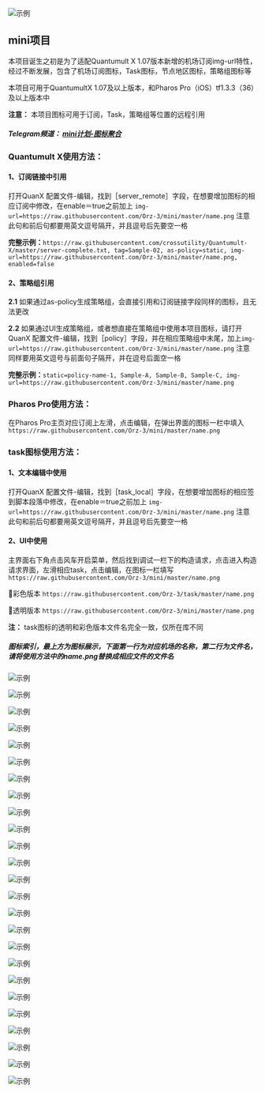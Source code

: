 
![示例](https://raw.githubusercontent.com/Orz-3/mini/none/头部.png)

## mini项目

本项目诞生之初是为了适配Quantumult X 1.07版本新增的机场订阅img-url特性，经过不断发展，包含了机场订阅图标，Task图标，节点地区图标，策略组图标等

本项目可用于QuantumultX 1.07及以上版本，和Pharos Pro（iOS）tf1.3.3（36）及以上版本中

**注意：** 本项目图标可用于订阅，Task，策略组等位置的远程引用

##### Telegram频道： [mini计划-图标聚合](https://t.me/Orzmini)

### Quantumult X使用方法：

####  1、订阅链接中引用
  
  打开QuanX 配置文件-编辑，找到［server_remote］字段，在想要增加图标的相应订阅中修改，在enable＝true之前加上
  `img-url=https://raw.githubusercontent.com/Orz-3/mini/master/name.png`
  注意此句和前后句都要用英文逗号隔开，并且逗号后先要空一格
  

  **完整示例：**`https://raw.githubusercontent.com/crossutility/Quantumult-X/master/server-complete.txt, tag=Sample-02, as-policy=static, img-url=https://raw.githubusercontent.com/Orz-3/mini/master/name.png, enabled=false`

####  2、策略组引用
  
  **2.1** 如果通过as-policy生成策略组，会直接引用和订阅链接字段同样的图标，且无法更改
  
  **2.2** 如果通过UI生成策略组，或者想直接在策略组中使用本项目图标，请打开QuanX 配置文件-编辑，找到［policy］字段，并在相应策略组中末尾，加上`img-url=https://raw.githubusercontent.com/Orz-3/mini/master/name.png`  注意同样要用英文逗号与前面句子隔开，并在逗号后面空一格

  **完整示例：**`static=policy-name-1, Sample-A, Sample-B, Sample-C, img-url=https://raw.githubusercontent.com/Orz-3/mini/master/name.png`
  
### Pharos Pro使用方法：

  在Pharos Pro主页对应订阅上左滑，点击编辑，在弹出界面的图标一栏中填入 `https://raw.githubusercontent.com/Orz-3/mini/master/name.png`
  
### task图标使用方法：

####  1、文本编辑中使用
打开QuanX 配置文件-编辑，找到［task_local］字段，在想要增加图标的相应签到脚本段落中修改，在enable＝true之前加上 `img-url=https://raw.githubusercontent.com/Orz-3/mini/master/name.png` 注意此句和前后句都要用英文逗号隔开，并且逗号后先要空一格

####  2、UI中使用
主界面右下角点击风车开启菜单，然后找到调试一栏下的构造请求，点击进入构造请求界面，左滑相应task，点击编辑，在图标一栏填写 `https://raw.githubusercontent.com/Orz-3/mini/master/name.png`

🔘彩色版本 `https://raw.githubusercontent.com/Orz-3/task/master/name.png`

🔘透明版本 `https://raw.githubusercontent.com/Orz-3/mini/master/name.png`

  **注：** task图标的透明和彩色版本文件名完全一致，仅所在库不同

##### 图标索引，最上方为图标展示，下面第一行为对应机场的名称，第二行为文件名，请将使用方法中的name.png替换成相应文件的文件名

![示例](https://raw.githubusercontent.com/Orz-3/mini/none/机场.png)

![示例](https://raw.githubusercontent.com/Orz-3/mini/none/2.5-1.png)

![示例](https://raw.githubusercontent.com/Orz-3/mini/none/2.5-2.png)

![示例](https://raw.githubusercontent.com/Orz-3/mini/none/2.5-3.png)

![示例](https://raw.githubusercontent.com/Orz-3/mini/none/2.5-4.png)

![示例](https://raw.githubusercontent.com/Orz-3/mini/none/2.5-5.png)

![示例](https://raw.githubusercontent.com/Orz-3/mini/none/彩蛋.png)

![示例](https://raw.githubusercontent.com/Orz-3/mini/none/2.4-彩蛋.png)

![示例](https://raw.githubusercontent.com/Orz-3/mini/none/策略.png)

![示例](https://raw.githubusercontent.com/Orz-3/mini/none/策略1.png)

![示例](https://raw.githubusercontent.com/Orz-3/mini/none/策略2.png)

![示例](https://raw.githubusercontent.com/Orz-3/mini/none/策略3.png)

![示例](https://raw.githubusercontent.com/Orz-3/mini/none/策略4.png)

![示例](https://raw.githubusercontent.com/Orz-3/mini/none/地区.png)

![示例](https://raw.githubusercontent.com/Orz-3/mini/none/地区1.png)

![示例](https://raw.githubusercontent.com/Orz-3/mini/none/地区2.png)

![示例](https://raw.githubusercontent.com/Orz-3/mini/none/地区3.png)

![示例](https://raw.githubusercontent.com/Orz-3/mini/none/Task.png)

![示例](https://raw.githubusercontent.com/Orz-3/mini/none/-1.png)

![示例](https://raw.githubusercontent.com/Orz-3/mini/none/-2.png)

![示例](https://raw.githubusercontent.com/Orz-3/mini/none/-3.png)

![示例](https://raw.githubusercontent.com/Orz-3/mini/none/-4.png)

![示例](https://raw.githubusercontent.com/Orz-3/mini/none/-5.png)

![示例](https://raw.githubusercontent.com/Orz-3/mini/none/-6.png)

![示例](https://raw.githubusercontent.com/Orz-3/mini/none/yaofan.png)
